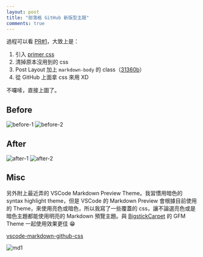 ```yaml
---
layout: post
title: "部落格 GitHub 新版型主題"
comments: true
---
```


過程可以看 [PR#1](https://github.com/Yukaii/Blog/pull/1)，大致上是：

1. 引入 [primer css](https://primercss.io)
2. 清掉原本沒用到的 css
3. Post Layout 加上 `markdown-body` 的 class（[31360b](https://github.com/Yukaii/Blog/commit/31360b)）
4. 從 GitHub 上面拿 css 來用 XD

不囉嗦，直接上圖了。

## Before

![before-1](http://i.imgur.com/3rBAve0.png)
![before-2](http://i.imgur.com/bXb19SE.png)

## After

![after-1](http://i.imgur.com/McEpFdB.png)
![after-2](http://i.imgur.com/PqH6sup.png)

## Misc

另外附上最近弄的 VSCode Markdown Preview Theme。我習慣用暗色的 syntax highlight theme，但是 VSCode 的 Markdown Preview 會根據目前使用的 Theme，來使用亮色或暗色，所以我寫了一些覆蓋的 css，讓不論選亮色或是暗色主題都能使用明亮的 Markdown 預覽主題。與 [BigstickCarpet](https://gist.github.com/BigstickCarpet/) 的 GFM Theme 一起使用效果更佳 😁

[vscode-markdown-github-css](https://github.com/Yukaii/vscode-markdown-github-css)

![md1](http://i.imgur.com/hHbhwHJ.png)
